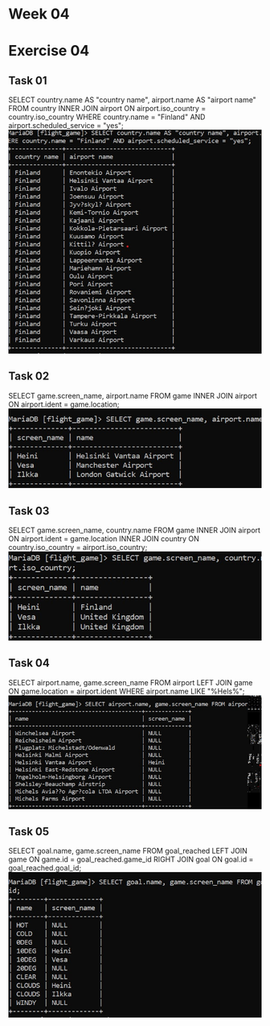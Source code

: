 # Week 04
# Exercise 04

## Task 01
SELECT country.name AS "country name", airport.name AS "airport name" FROM country INNER JOIN airport ON airport.iso_country = country.iso_country WHERE country.name = "Finland" AND airport.scheduled_service = "yes";
![img_27.png](img_27.png)


## Task 02
SELECT game.screen_name, airport.name FROM game INNER JOIN airport ON airport.ident = game.location;
![img_28.png](img_28.png)

## Task 03
SELECT game.screen_name, country.name FROM game INNER JOIN airport ON airport.ident = game.location INNER JOIN country ON country.iso_country = airport.iso_country;
![img_29.png](img_29.png)

## Task 04
SELECT airport.name, game.screen_name FROM airport LEFT JOIN game ON game.location = airport.ident WHERE airport.name LIKE "%Hels%";
![img_30.png](img_30.png)

## Task 05
SELECT goal.name, game.screen_name FROM goal_reached LEFT JOIN game ON game.id = goal_reached.game_id RIGHT JOIN goal ON goal.id = goal_reached.goal_id;
![img_31.png](img_31.png)